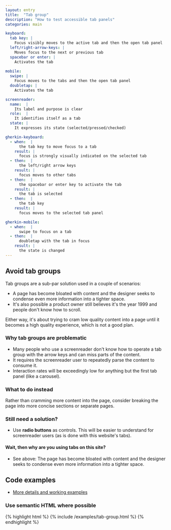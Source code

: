 ```yaml
---
layout: entry
title:  "Tab group"
description: "How to test accessible tab panels"
categories: main

keyboard:
  tab key: |
    Focus visibly moves to the active tab and then the open tab panel
  left/right-arrow-keys: |
    Moves focus to the next or previous tab
  spacebar or enter: |
    Activates the tab
        
mobile:
  swipe: |
    Focus moves to the tabs and then the open tab panel
  doubletap: |
    Activates the tab

screenreader:
  name:  |
    Its label and purpose is clear
  role:  |
    It identifies itself as a tab
  state: |
    It expresses its state (selected/pressed/checked)

gherkin-keyboard: 
  - when:  |
      the tab key to move focus to a tab
    result: |
      focus is strongly visually indicated on the selected tab
  - then:  | 
      the left/right arrow keys
    result: |
      focus moves to other tabs
  - then:  |
      the spacebar or enter key to activate the tab
    result: |
      the tab is selected
  - then:  |
      the tab key
    result: |
      focus moves to the selected tab panel

gherkin-mobile:
  - when:  |
      swipe to focus on a tab
  - then:  |
      doubletap with the tab in focus
    result: |
      the state is changed
---
```


## Avoid tab groups

Tab groups are a sub-par solution used in a couple of scenarios:
- A page has become bloated with content and the designer seeks to condense even more information into a tighter space. 
- It's also possible a product owner still believes it's the year 1999 and people don't know how to scroll. 

Either way, it's about trying to cram low quality content into a page until it becomes a high quality experience, which is not a good plan.

### Why tab groups are problematic

- Many people who use a screenreader don't know how to operate a tab group with the arrow keys and can miss parts of the content.
- It requires the screenreader user to repeatedly parse the content to consume it.
- Interaction rates will be exceedingly low for anything but the first tab panel (like a carousel).

### What to do instead

Rather than cramming more content into the page, consider breaking the page into more concise sections or separate pages.

### Still need a solution?

- Use **radio buttons** as controls. This will be easier to understand for screenreader users (as is done with this website's tabs).

#### Wait, then why are you using tabs on this site?

- See above: The page has become bloated with content and the designer seeks to condense even more information into a tighter space.

## Code examples

- [More details and working examples](https://www.w3.org/WAI/ARIA/apg/patterns/tabpanel/)

### Use semantic HTML where possible

{% highlight html %}
{% include /examples/tab-group.html %}
{% endhighlight %}